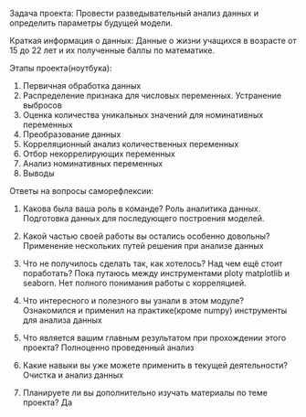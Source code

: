 Задача проекта:
Провести разведывательный анализ данных и определить параметры будущей модели.

Краткая информация о данных:
Данные о жизни учащихся в возрасте от 15 до 22 лет и их полученные баллы по математике.

Этапы проекта(ноутбука):
1. Первичная обработка данных
2. Распределение признака для числовых переменных. Устранение выбросов
3. Оценка количества уникальных значений для номинативных переменных
4. Преобразование данных
5. Корреляционный анализ количественных переменных
6. Отбор некоррелирующих переменных
7. Анализ номинативных переменных
8. Выводы



Ответы на вопросы саморефлексии:

1. Какова была ваша роль в команде?
Роль аналитика данных. Подготовка данных для последующего построения моделей.

2. Какой частью своей работы вы остались особенно довольны?
Применение нескольких путей решения при анализе данных

3. Что не получилось сделать так, как хотелось? Над чем ещё стоит поработать?
Пока путаюсь между инструментами ploty matplotlib и seaborn. Нет полного понимания работы с корреляцией.

4. Что интересного и полезного вы узнали в этом модуле?
Ознакомился и применил на практике(кроме numpy) инструменты для анализа данных

5. Что является вашим главным результатом при прохождении этого проекта?
Полноценно проведенный анализ

6. Какие навыки вы уже можете применить в текущей деятельности?
Очистка и анализ данных

7. Планируете ли вы дополнительно изучать материалы по теме проекта?
Да

